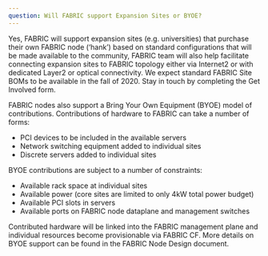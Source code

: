 ```yaml
---
question: Will FABRIC support Expansion Sites or BYOE? 
---
```

Yes, FABRIC will support expansion  sites (e.g. universities) that purchase their own FABRIC node (‘hank’) based on standard configurations that will be made available to the community, FABRIC team will also help facilitate connecting expansion sites to FABRIC topology either via Internet2 or with dedicated Layer2 or optical connectivity. We expect standard FABRIC Site BOMs to be available in the fall of 2020. Stay in touch by completing the Get Involved form.

FABRIC nodes also support a Bring Your Own Equipment (BYOE) model of contributions. Contributions of hardware to FABRIC can take a number of forms:
* PCI devices to be included in the available servers 
* Network switching equipment added to individual sites
* Discrete servers added to individual sites

BYOE contributions are subject to a number of constraints:
* Available rack space at individual sites
* Available power (core sites are limited to only 4kW total power budget)
* Available PCI slots in servers
* Available ports on FABRIC node dataplane and management switches

Contributed hardware will be linked into the FABRIC management plane and individual resources become provisionable via FABRIC CF. More details on BYOE support can be found in the FABRIC Node Design document. 
